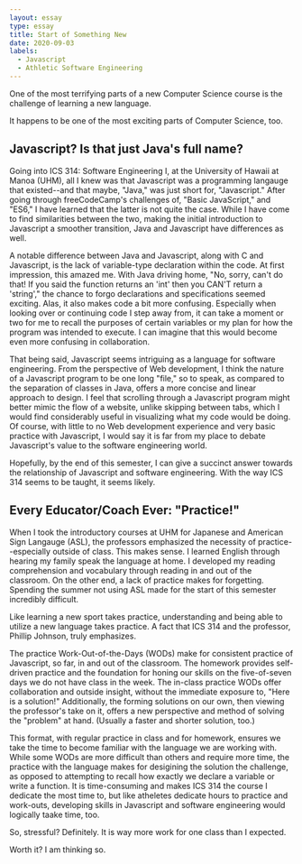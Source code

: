 ```yaml
---
layout: essay
type: essay
title: Start of Something New
date: 2020-09-03
labels:
  - Javascript
  - Athletic Software Engineering
---
```


One of the most terrifying parts of a new Computer Science course is the challenge of learning a new language.

It happens to be one of the most exciting parts of Computer Science, too.

## Javascript? Is that just Java's full name?

Going into ICS 314: Software Engineering I, at the University of Hawaii at Manoa (UHM), all I knew was that Javascript was a programming langauge that existed--and that maybe, "Java," was just short for, "Javascript." After going through freeCodeCamp's challenges of, "Basic JavaScript," and "ES6," I have learned that the latter is not quite the case. While I have come to find similarities between the two, making the initial introduction to Javascript a smoother transition, Java and Javascript have differences as well.

A notable difference between Java and Javascript, along with C and Javascript, is the lack of variable-type declaration within the code. At first impression, this amazed me. With Java driving home, "No, sorry, can't do that! If you said the function returns an 'int' then you CAN'T return a 'string'," the chance to forgo declarations and specifications seemed exciting. Alas, it also makes code a bit more confusing. Especially when looking over or continuing code I step away from, it can take a moment or two for me to recall the purposes of certain variables or my plan for how the program was intended to execute. I can imagine that this would become even more confusing in collaboration.

That being said, Javascript seems intriguing as a language for software engineering. From the perspective of Web development, I think the nature of a Javascript program to be one long "file," so to speak, as compared to the separation of classes in Java, offers a more concise and linear approach to design. I feel that scrolling through a Javascript program might better mimic the flow of a website, unlike skipping between tabs, which I would find considerably useful in visualizing what my code would be doing. Of course, with little to no Web development experience and very basic practice with Javascript, I would say it is far from my place to debate Javascript's value to the software engineering world.

Hopefully, by the end of this semester, I can give a succinct answer towards the relationship of Javascript and software engineering. With the way ICS 314 seems to be taught, it seems likely.

## Every Educator/Coach Ever: "Practice!"

When I took the introductory courses at UHM for Japanese and American Sign Langauge (ASL), the professors emphasized the necessity of practice--especially outside of class. This makes sense. I learned English through hearing my family speak the language at home. I developed my reading comprehension and vocabulary through reading in and out of the classroom. On the other end, a lack of practice makes for forgetting. Spending the summer not using ASL made for the start of this semester incredibly difficult.

Like learning a new sport takes practice, understanding and being able to utilize a new language takes practice. A fact that ICS 314 and the professor, Phillip Johnson, truly emphasizes.

The practice Work-Out-of-the-Days (WODs) make for consistent practice of Javascript, so far, in and out of the classroom. The homework provides self-driven practice and the foundation for honing our skills on the five-of-seven days we do not have class in the week. The in-class practice WODs offer collaboration and outside insight, without the immediate exposure to, "Here is a solution!" Additionally, the forming solutions on our own, then viewing the professor's take on it, offers a new perspective and method of solving the "problem" at hand. (Usually a faster and shorter solution, too.)

This format, with regular practice in class and for homework, ensures we take the time to become familiar with the language we are working with. While some WODs are more difficult than others and require more time, the practice with the language makes for desigining the solution the challenge, as opposed to attempting to recall how exactly we declare a variable or write a function. It is time-consuming and makes ICS 314 the course I dedicate the most time to, but like atheletes dedicate hours to practice and work-outs, developing skills in Javascript and software engineering would logically taake time, too.

So, stressful? Definitely. It is way more work for one class than I expected.

Worth it? I am thinking so.


